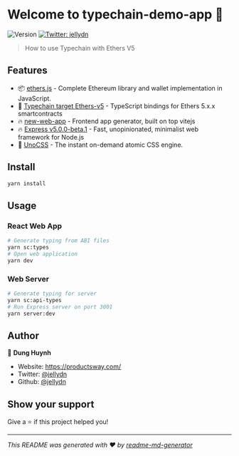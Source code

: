 # Welcome to typechain-demo-app 👋

![Version](https://img.shields.io/badge/version-0.0.1-blue.svg?cacheSeconds=2592000)
[![Twitter: jellydn](https://img.shields.io/twitter/follow/jellydn.svg?style=social)](https://twitter.com/jellydn)

> How to use Typechain with Ethers V5

## Features

- 📦 [ethers.js](https://github.com/ethers-io/ethers.js/) - Complete Ethereum library and wallet implementation in JavaScript.
- 🦾 [Typechain target Ethers-v5](https://github.com/dethcrypto/TypeChain/blob/master/packages/target-ethers-v5/README.md) - TypeScript bindings for Ethers 5.x.x smartcontracts
- 🔥 [new-web-app](https://github.com/jellydn/new-web-app) - Frontend app generator, built on top vitejs
- 🔥 [Express v5.0.0-beta.1](https://expressjs.com/en/5x/api.html) - Fast, unopinionated, minimalist web framework for Node.js
- 🎨 [UnoCSS](https://unocss.antfu.me/) - The instant on-demand atomic CSS engine.

## Install

```sh
yarn install
```

## Usage

### React Web App

```sh
# Generate typing from ABI files
yarn sc:types
# Open web application
yarn dev
```

### Web Server

```sh
# Generate typing for server
yarn sc:api-types
# Run Express server on port 3001
yarn server:dev
```

## Author

👤 **Dung Huynh**

- Website: https://productsway.com/
- Twitter: [@jellydn](https://twitter.com/jellydn)
- Github: [@jellydn](https://github.com/jellydn)

## Show your support

Give a ⭐️ if this project helped you!

---

_This README was generated with ❤️ by [readme-md-generator](https://github.com/kefranabg/readme-md-generator)_
